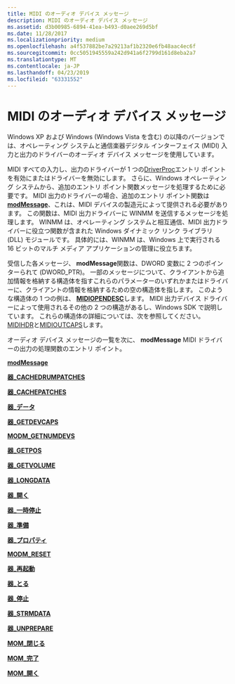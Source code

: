 ```yaml
---
title: MIDI のオーディオ デバイス メッセージ
description: MIDI のオーディオ デバイス メッセージ
ms.assetid: d3b00985-6894-41ea-b493-d0aee269d5bf
ms.date: 11/28/2017
ms.localizationpriority: medium
ms.openlocfilehash: a4f537882be7a29213af1b2320e6fb48aac4ec6f
ms.sourcegitcommit: 0cc5051945559a242d941a6f2799d161d8eba2a7
ms.translationtype: MT
ms.contentlocale: ja-JP
ms.lasthandoff: 04/23/2019
ms.locfileid: "63331552"
---
```

# <a name="audio-device-messages-for-midi"></a>MIDI のオーディオ デバイス メッセージ


Windows XP および Windows (Windows Vista を含む) の以降のバージョンでは、オペレーティング システムと通信楽器デジタル インターフェイス (MIDI) 入力と出力のドライバーのオーディオ デバイス メッセージを使用しています。

MIDI すべての入力し、出力のドライバーが 1 つの[DriverProc](https://go.microsoft.com/fwlink/p/?linkid=142258)エントリ ポイントを有効にまたはドライバーを無効にします。 さらに、Windows オペレーティング システムから、追加のエントリ ポイント関数メッセージを処理するために必要です。 MIDI 出力のドライバーの場合、追加のエントリ ポイント関数は[ **modMessage**](https://msdn.microsoft.com/library/windows/hardware/ff537532)、これは、MIDI デバイスの製造元によって提供される必要があります。 この関数は、MIDI 出力ドライバーに WINMM を送信するメッセージを処理します。 WINMM は、オペレーティング システムと相互通信、MIDI 出力ドライバーに役立つ関数が含まれた Windows ダイナミック リンク ライブラリ (DLL) モジュールです。 具体的には、WINMM は、Windows 上で実行される 16 ビットのマルチ メディア アプリケーションの管理に役立ちます。

受信した各メッセージ、 **modMessage**関数は、DWORD 変数に 2 つのポインターられて (DWORD\_PTR)。 一部のメッセージについて、クライアントから追加情報を格納する構造体を指すこれらのパラメーターのいずれかまたはドライバーに、クライアントの情報を格納するための空の構造体を指します。 このような構造体の 1 つの例は、 [ **MIDIOPENDESC**](https://msdn.microsoft.com/library/windows/hardware/ff537518)します。 MIDI 出力デバイス ドライバーによって使用されるその他の 2 つの構造があるし、Windows SDK で説明しています。 これらの構造体の詳細については、次を参照してください。 [MIDIHDR](https://go.microsoft.com/fwlink/p/?linkid=142406)と[MIDIOUTCAPS](https://go.microsoft.com/fwlink/p/?linkid=142347)します。

オーディオ デバイス メッセージの一覧を次に、 **modMessage** MIDI ドライバーの出力の処理関数のエントリ ポイント。

[**modMessage**](https://msdn.microsoft.com/library/windows/hardware/ff537532)

[**器\_CACHEDRUMPATCHES**](https://msdn.microsoft.com/library/windows/hardware/ff537533)

[**器\_CACHEPATCHES**](https://msdn.microsoft.com/library/windows/hardware/ff537534)

[**器\_データ**](https://msdn.microsoft.com/library/windows/hardware/ff537535)

[**器\_GETDEVCAPS**](https://msdn.microsoft.com/library/windows/hardware/ff537536)

[**MODM\_GETNUMDEVS**](https://msdn.microsoft.com/library/windows/hardware/ff537537)

[**器\_GETPOS**](https://msdn.microsoft.com/library/windows/hardware/ff537538)

[**器\_GETVOLUME**](https://msdn.microsoft.com/library/windows/hardware/ff537539)

[**器\_LONGDATA**](https://msdn.microsoft.com/library/windows/hardware/ff537540)

[**器\_開く**](https://msdn.microsoft.com/library/windows/hardware/ff537541)

[**器\_一時停止**](https://msdn.microsoft.com/library/windows/hardware/ff537542)

[**器\_準備**](https://msdn.microsoft.com/library/windows/hardware/ff537543)

[**器\_プロパティ**](https://msdn.microsoft.com/library/windows/hardware/ff537544)

[**MODM\_RESET**](https://msdn.microsoft.com/library/windows/hardware/ff537545)

[**器\_再起動**](https://msdn.microsoft.com/library/windows/hardware/ff537546)

[**器\_とる**](https://msdn.microsoft.com/library/windows/hardware/ff537547)

[**器\_停止**](https://msdn.microsoft.com/library/windows/hardware/ff537548)

[**器\_STRMDATA**](https://msdn.microsoft.com/library/windows/hardware/ff537549)

[**器\_UNPREPARE**](https://msdn.microsoft.com/library/windows/hardware/ff537550)

[**MOM\_閉じる**](https://msdn.microsoft.com/library/windows/hardware/ff537551)

[**MOM\_完了**](https://msdn.microsoft.com/library/windows/hardware/ff537552)

[**MOM\_開く**](https://msdn.microsoft.com/library/windows/hardware/ff537553)

 

 





